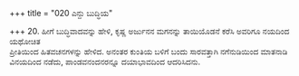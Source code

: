 +++
title = "020 ಎನ್ದು ಬುದ್ಧಿಯ"

+++
20. ಹೀಗೆ ಬುದ್ಧಿವಾದವನ್ನು ಹೇಳಿ, ಕೃಷ್ಣ ಅರ್ಜುನನ ಮಗನನ್ನು ತಾಯಿಯೊಡನೆ ಕರೆಸಿ ಅವರಿಗೂ ನಯದಿಂದ ಯಥೋಚಿತ   
ಪ್ರೀತಿಯಿಂದ ಹಿತವಚನಗಳನ್ನು ಹೇಳಿದ. ಅನಂತರ ಕುಂತಿಯ ಬಳಿಗೆ ಬಂದು ಸಾರವತ್ತಾಗಿ ನಗೆನುಡಿಯಿಂದ ಮಾತನಾಡಿ   
ವಿನಯದಿಂದ ನಡೆದು, ಪಾಂಡವನಂದನರನ್ನೂ ದಯಾಭಾವದಿಂದ ಆದರಿಸಿದನು.